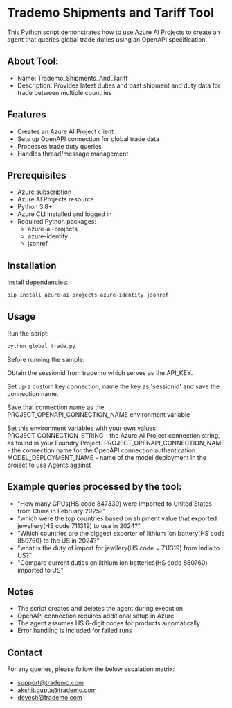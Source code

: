# Trademo Shipments and Tariff Tool

This Python script demonstrates how to use Azure AI Projects to create an agent that queries global trade duties using an OpenAPI specification.

## About Tool:
- Name: Trademo_Shipments_And_Tariff
- Description: Provides latest duties and past shipment and duty data for trade between multiple countries


## Features
- Creates an Azure AI Project client
- Sets up OpenAPI connection for global trade data
- Processes trade duty queries
- Handles thread/message management

## Prerequisites
- Azure subscription
- Azure AI Projects resource
- Python 3.8+
- Azure CLI installed and logged in
- Required Python packages:
  - azure-ai-projects
  - azure-identity
  - jsonref

## Installation
Install dependencies:
```bash
pip install azure-ai-projects azure-identity jsonref
```


## Usage
Run the script:
```bash
python global_trade.py
```

Before running the sample:

Obtain the sessionid from trademo which serves as the API_KEY.

Set up a custom key connection, name the key as 'sessionid' and save the connection name.

Save that connection name as the PROJECT_OPENAPI_CONNECTION_NAME environment variable


Set this environment variables with your own values:
PROJECT_CONNECTION_STRING - the Azure AI Project connection string, as found in your Foundry Project.
PROJECT_OPENAPI_CONNECTION_NAME - the connection name for the OpenAPI connection authentication
MODEL_DEPLOYMENT_NAME - name of the model deployment in the project to use Agents against

## Example queries processed by the tool:
- "How many GPUs(HS code 847330) were imported to United States from China in February 2025?"
- "which were the top countries based on shipment value that exported jewellery(HS code 711319) to usa in 2024?"
- "Which countries are the biggest exporter of lithium ion battery(HS code 850760) to the US in 2024?"
- "what is the duty of import for jewllery(HS code =  711319) from India to US?"
- "Compare current duties on lithium ion batteries(HS code 850760) imported to US"

## Notes
- The script creates and deletes the agent during execution
- OpenAPI connection requires additional setup in Azure
- The agent assumes HS 6-digit codes for products automatically
- Error handling is included for failed runs


## Contact
For any queries, please follow the below escalation matrix:
- [support@trademo.com](mailto:support@trademo.com)
- [akshit.gupta@trademo.com](mailto:akshit.gupta@trademo.com)
- [devesh@trademo.com](mailto:devesh@trademo.com)